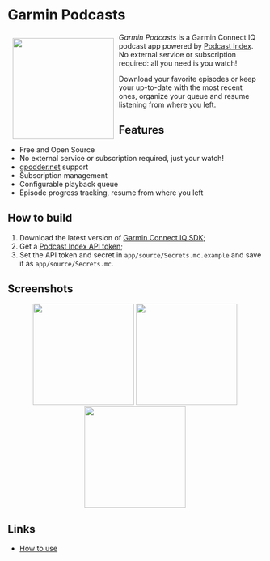# Garmin Podcasts

<img src="docs/img/icon.png" align="left" width="200" hspace="10" vspace="10">

*Garmin Podcasts* is a Garmin Connect IQ podcast app powered by [Podcast Index](https://podcastindex.org). No external service or subscription required: all you need is you watch!

Download your favorite episodes or keep your up-to-date with the most recent ones, organize your queue and resume listening from where you left.

## Features

- Free and Open Source
- No external service or subscription required, just your watch!
- [gpodder.net](https://gpodder.net/) support
- Subscription management
- Configurable playback queue
- Episode progress tracking, resume from where you left

## How to build

1. Download the latest version of [Garmin Connect IQ SDK](https://developer.garmin.com/connect-iq/sdk/);
2. Get a [Podcast Index API token](https://api.podcastindex.org/);
3. Set the API token and secret in `app/source/Secrets.mc.example` and save it as `app/source/Secrets.mc`.

## Screenshots

<p align="center">
  <img src="docs/img/screenshots/screenshot0.png" width="200" />
  <img src="docs/img/screenshots/screenshot1.png" width="200" />
  <img src="docs/img/screenshots/screenshot2.png" width="200" />
</p>


## Links
- [How to use](https://lucasasselli.github.io/garmin-podcasts/how-to-use.html)
